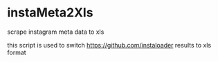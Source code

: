# instaMeta2Xls
scrape instagram meta data to xls

this script is used to switch https://github.com/instaloader results to xls format
